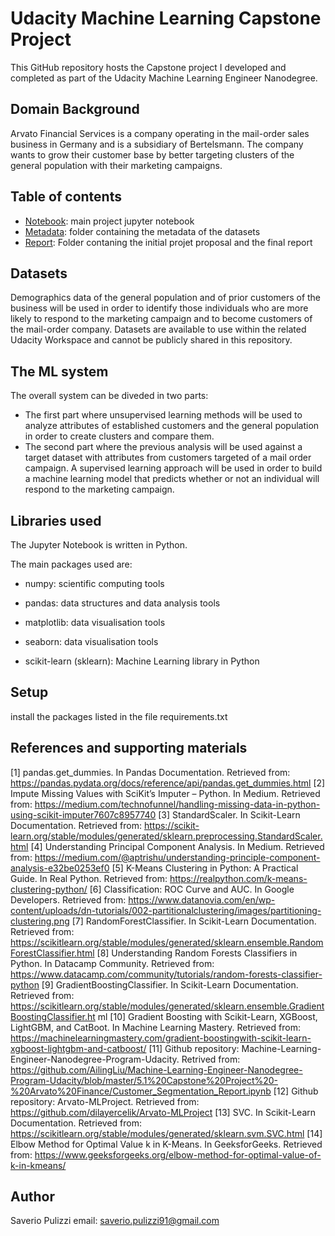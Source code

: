 # Udacity Machine Learning Capstone Project
This GitHub repository hosts the Capstone project I developed and completed as part of the Udacity Machine Learning Engineer Nanodegree.

## Domain Background
Arvato Financial Services is a company operating in the mail-order sales business in Germany and is a subsidiary of Bertelsmann.
The company wants to grow their customer base by better targeting clusters of the general population with their marketing campaigns.

## Table of contents
- [Notebook](https://github.com/spuliz/udacity-final-project/blob/main/Arvato%20Project%20Workbook.ipynb): main project jupyter notebook
- [Metadata](https://github.com/spuliz/udacity-final-project/tree/main/metadata): folder containing the metadata of the datasets 
- [Report](https://github.com/spuliz/udacity-final-project/tree/main/report): Folder contaning the initial projet proposal and the final report 

## Datasets
Demographics data of the general population and of prior customers of the business will be used in order to identify those individuals who are more likely to respond to the marketing campaign and to become customers of the mail-order company.
Datasets are available to use within the related Udacity Workspace and cannot be publicly shared in this repository.

## The ML system
The overall system can be diveded in two parts:
- The first part where unsupervised learning methods will be used to analyze attributes of established customers and the general population in order to create clusters and compare them.
- The second part where the previous analysis will be used against a target dataset with attributes from customers targeted of a mail order campaign. A supervised learning approach will be used in order to build a machine learning model that predicts whether or not an individual will respond to the marketing campaign.

## Libraries used
The Jupyter Notebook is written in Python.

The main packages used are:

- numpy: scientific computing tools

- pandas: data structures and data analysis tools

- matplotlib: data visualisation tools

- seaborn: data visualisation tools

- scikit-learn (sklearn): Machine Learning library in Python


## Setup
install the packages listed in the file requirements.txt

## References and supporting materials
[1] pandas.get_dummies. In Pandas Documentation. Retrieved from:
https://pandas.pydata.org/docs/reference/api/pandas.get_dummies.html
[2] Impute Missing Values with SciKit’s Imputer – Python. In Medium. Retrieved from:
https://medium.com/technofunnel/handling-missing-data-in-python-using-scikit-imputer7607c8957740
[3] StandardScaler. In Scikit-Learn Documentation. Retrieved from:
https://scikit-learn.org/stable/modules/generated/sklearn.preprocessing.StandardScaler.html
[4] Understanding Principal Component Analysis. In Medium. Retrieved from:
https://medium.com/@aptrishu/understanding-principle-component-analysis-e32be0253ef0
[5] K-Means Clustering in Python: A Practical Guide. In Real Python. Retrieved from:
https://realpython.com/k-means-clustering-python/
[6] Classification: ROC Curve and AUC. In Google Developers. Retrieved from:
https://www.datanovia.com/en/wp-content/uploads/dn-tutorials/002-partitionalclustering/images/partitioning-clustering.png
[7] RandomForestClassifier. In Scikit-Learn Documentation. Retrieved from:
https://scikitlearn.org/stable/modules/generated/sklearn.ensemble.RandomForestClassifier.html
[8] Understanding Random Forests Classifiers in Python. In Datacamp Community. Retrieved
from: https://www.datacamp.com/community/tutorials/random-forests-classifier-python
[9] GradientBoostingClassifier. In Scikit-Learn Documentation. Retrieved from:
https://scikitlearn.org/stable/modules/generated/sklearn.ensemble.GradientBoostingClassifier.ht
ml
[10] Gradient Boosting with Scikit-Learn, XGBoost, LightGBM, and CatBoot. In Machine
Learning Mastery. Retrieved from: https://machinelearningmastery.com/gradient-boostingwith-scikit-learn-xgboost-lightgbm-and-catboost/
[11] Github repository: Machine-Learning-Engineer-Nanodegree-Program-Udacity. Retrived from: https://github.com/AilingLiu/Machine-Learning-Engineer-Nanodegree-Program-Udacity/blob/master/5.1%20Capstone%20Project%20-%20Arvato%20Finance/Customer_Segmentation_Report.ipynb
[12] Github repository: Arvato-MLProject. Retrieved from: https://github.com/dilayercelik/Arvato-MLProject
[13] SVC. In Scikit-Learn Documentation. Retrieved from:
https://scikitlearn.org/stable/modules/generated/sklearn.svm.SVC.html
[14] Elbow Method for Optimal Value k in K-Means. In GeeksforGeeks. Retrieved from:
https://www.geeksforgeeks.org/elbow-method-for-optimal-value-of-k-in-kmeans/


## Author
Saverio Pulizzi
email: saverio.pulizzi91@gmail.com









